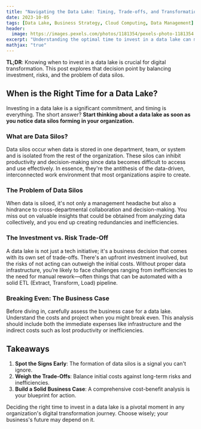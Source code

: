 ```yaml
---
title: "Navigating the Data Lake: Timing, Trade-offs, and Transformation"
date: 2023-10-05
tags: [Data Lake, Business Strategy, Cloud Computing, Data Management]
header:
  image: https://images.pexels.com/photos/1181354/pexels-photo-1181354.jpeg?auto=compress&cs=tinysrgb&w=1260&h=750&dpr=1
excerpt: "Understanding the optimal time to invest in a data lake can make or break your digital transformation strategy."
mathjax: "true"
---
```


**TL;DR**: Knowing when to invest in a data lake is crucial for digital transformation. This post explores that decision point by balancing investment, risks, and the problem of data silos.

## When is the Right Time for a Data Lake?

Investing in a data lake is a significant commitment, and timing is everything. The short answer? **Start thinking about a data lake as soon as you notice data silos forming in your organization.**

### What are Data Silos?

Data silos occur when data is stored in one department, team, or system and is isolated from the rest of the organization. These silos can inhibit productivity and decision-making since data becomes difficult to access and use effectively. In essence, they're the antithesis of the data-driven, interconnected work environment that most organizations aspire to create.

### The Problem of Data Silos

When data is siloed, it's not only a management headache but also a hindrance to cross-departmental collaboration and decision-making. You miss out on valuable insights that could be obtained from analyzing data collectively, and you end up creating redundancies and inefficiencies.

### The Investment vs. Risk Trade-Off

A data lake is not just a tech initiative; it's a business decision that comes with its own set of trade-offs. There's an upfront investment involved, but the risks of not acting can outweigh the initial costs. Without proper data infrastructure, you’re likely to face challenges ranging from inefficiencies to the need for manual rework—often things that can be automated with a solid ETL (Extract, Transform, Load) pipeline.

### Breaking Even: The Business Case

Before diving in, carefully assess the business case for a data lake. Understand the costs and project when you might break even. This analysis should include both the immediate expenses like infrastructure and the indirect costs such as lost productivity or inefficiencies.

## Takeaways

1. **Spot the Signs Early**: The formation of data silos is a signal you can't ignore.  
2. **Weigh the Trade-Offs**: Balance initial costs against long-term risks and inefficiencies.  
3. **Build a Solid Business Case**: A comprehensive cost-benefit analysis is your blueprint for action.

Deciding the right time to invest in a data lake is a pivotal moment in any organization's digital transformation journey. Choose wisely; your business's future may depend on it.

